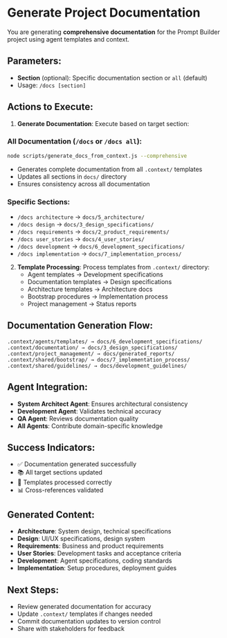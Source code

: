 # Generate Project Documentation

You are generating **comprehensive documentation** for the Prompt Builder project using agent templates and context.

## Parameters:

- **Section** (optional): Specific documentation section or `all` (default)
- Usage: `/docs [section]`

## Actions to Execute:

1. **Generate Documentation**: Execute based on target section:

### All Documentation (`/docs` or `/docs all`):

```bash
node scripts/generate_docs_from_context.js --comprehensive
```

- Generates complete documentation from all `.context/` templates
- Updates all sections in `docs/` directory
- Ensures consistency across all documentation

### Specific Sections:

- `/docs architecture` → `docs/5_architecture/`
- `/docs design` → `docs/3_design_specifications/`
- `/docs requirements` → `docs/2_product_requirements/`
- `/docs user_stories` → `docs/4_user_stories/`
- `/docs development` → `docs/6_development_specifications/`
- `/docs implementation` → `docs/7_implementation_process/`

2. **Template Processing**: Process templates from `.context/` directory:
   - Agent templates → Development specifications
   - Documentation templates → Design specifications
   - Architecture templates → Architecture docs
   - Bootstrap procedures → Implementation process
   - Project management → Status reports

## Documentation Generation Flow:

```
.context/agents/templates/ → docs/6_development_specifications/
.context/documentation/ → docs/3_design_specifications/
.context/project_management/ → docs/generated_reports/
.context/shared/bootstrap/ → docs/7_implementation_process/
.context/shared/guidelines/ → docs/development_guidelines/
```

## Agent Integration:

- **System Architect Agent**: Ensures architectural consistency
- **Development Agent**: Validates technical accuracy
- **QA Agent**: Reviews documentation quality
- **All Agents**: Contribute domain-specific knowledge

## Success Indicators:

- ✅ Documentation generated successfully
- 📚 All target sections updated
- 🔄 Templates processed correctly
- 📊 Cross-references validated

## Generated Content:

- **Architecture**: System design, technical specifications
- **Design**: UI/UX specifications, design system
- **Requirements**: Business and product requirements
- **User Stories**: Development tasks and acceptance criteria
- **Development**: Agent specifications, coding standards
- **Implementation**: Setup procedures, deployment guides

## Next Steps:

- Review generated documentation for accuracy
- Update `.context/` templates if changes needed
- Commit documentation updates to version control
- Share with stakeholders for feedback
